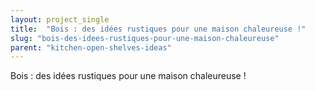 ```yaml
---
layout: project_single
title:  "Bois : des idées rustiques pour une maison chaleureuse !"
slug: "bois-des-idees-rustiques-pour-une-maison-chaleureuse"
parent: "kitchen-open-shelves-ideas"
---
```

Bois : des idées rustiques pour une maison chaleureuse !